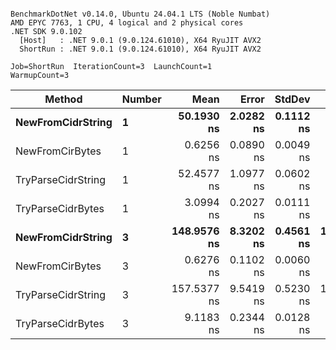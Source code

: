 ```

BenchmarkDotNet v0.14.0, Ubuntu 24.04.1 LTS (Noble Numbat)
AMD EPYC 7763, 1 CPU, 4 logical and 2 physical cores
.NET SDK 9.0.102
  [Host]   : .NET 9.0.1 (9.0.124.61010), X64 RyuJIT AVX2
  ShortRun : .NET 9.0.1 (9.0.124.61010), X64 RyuJIT AVX2

Job=ShortRun  IterationCount=3  LaunchCount=1  
WarmupCount=3  

```
| Method             | Number | Mean        | Error     | StdDev    | Min         | Max         | Allocated |
|------------------- |------- |------------:|----------:|----------:|------------:|------------:|----------:|
| **NewFromCidrString**  | **1**      |  **50.1930 ns** | **2.0282 ns** | **0.1112 ns** |  **50.1180 ns** |  **50.3207 ns** |         **-** |
| NewFromCirBytes    | 1      |   0.6256 ns | 0.0890 ns | 0.0049 ns |   0.6216 ns |   0.6311 ns |         - |
| TryParseCidrString | 1      |  52.4577 ns | 1.0977 ns | 0.0602 ns |  52.3897 ns |  52.5039 ns |         - |
| TryParseCidrBytes  | 1      |   3.0994 ns | 0.2027 ns | 0.0111 ns |   3.0928 ns |   3.1122 ns |         - |
| **NewFromCidrString**  | **3**      | **148.9576 ns** | **8.3202 ns** | **0.4561 ns** | **148.5800 ns** | **149.4643 ns** |         **-** |
| NewFromCirBytes    | 3      |   0.6276 ns | 0.1102 ns | 0.0060 ns |   0.6226 ns |   0.6343 ns |         - |
| TryParseCidrString | 3      | 157.5377 ns | 9.5419 ns | 0.5230 ns | 156.9388 ns | 157.9044 ns |         - |
| TryParseCidrBytes  | 3      |   9.1183 ns | 0.2344 ns | 0.0128 ns |   9.1065 ns |   9.1320 ns |         - |
